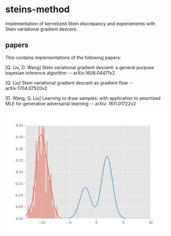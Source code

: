 # steins-method
Implementation of kernelized Stein discrepancy and experiements with Stein variational gradient descent.

## papers

This contains implementations of the following papers:

[Q. Liu, D. Wang] Stein variational gradient descent: a general purpose bayesian inference algorithm -- arXiv:1608.04471v2

[Q. Liu] Stein variational gradient descent as gradient flow -- arXiv:1704.07520v2

[D. Wang, Q. Liu] Learning to draw samples: with application to amortized MLE for generative adversarial learning -- arXiv: 1611.01722v2

![svgd](gmm-svgd.gif)